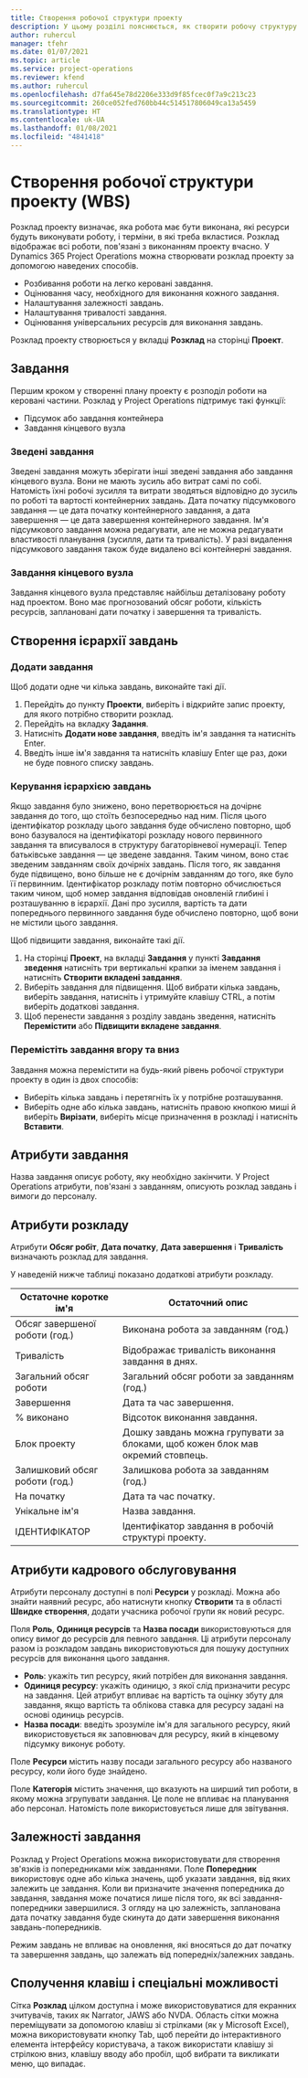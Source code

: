 ```yaml
---
title: Створення робочої структури проекту
description: У цьому розділі пояснюється, як створити робочу структуру проекту (WBS) з простих елементів керування в новому інтерфейсі планування.
author: ruhercul
manager: tfehr
ms.date: 01/07/2021
ms.topic: article
ms.service: project-operations
ms.reviewer: kfend
ms.author: ruhercul
ms.openlocfilehash: d7fa645e78d2206e333d9f85fcec0f7a9c213c23
ms.sourcegitcommit: 260ce052fed760bb44c514517806049ca13a5459
ms.translationtype: HT
ms.contentlocale: uk-UA
ms.lasthandoff: 01/08/2021
ms.locfileid: "4841418"
---
```

# <a name="create-a-work-breakdown-structure-wbs"></a>Створення робочої структури проекту (WBS)

Розклад проекту визначає, яка робота має бути виконана, які ресурси будуть виконувати роботу, і терміни, в які треба вкластися. Розклад відображає всі роботи, пов'язані з виконанням проекту вчасно. У Dynamics 365 Project Operations можна створювати розклад проекту за допомогою наведених способів.

  - Розбивання роботи на легко керовані завдання.
  - Оцінювання часу, необхідного для виконання кожного завдання.
  - Налаштування залежності завдань.
  - Налаштування тривалості завдання.
  - Оцінювання універсальних ресурсів для виконання завдань. 

Розклад проекту створюється у вкладці **Розклад** на сторінці **Проект**.

## <a name="tasks"></a>Завдання

Першим кроком у створенні плану проекту є розподіл роботи на керовані частини. Розклад у Project Operations підтримує такі функції:

- Підсумок або завдання контейнера
- Завдання кінцевого вузла

### <a name="summary-tasks"></a>Зведені завдання

Зведені завдання можуть зберігати інші зведені завдання або завдання кінцевого вузла. Вони не мають зусиль або витрат самі по собі. Натомість їхні робочі зусилля та витрати зводяться відповідно до зусиль по роботі та вартості контейнерних завдань. Дата початку підсумкового завдання — це дата початку контейнерного завдання, а дата завершення — це дата завершення контейнерного завдання. Ім'я підсумкового завдання можна редагувати, але не можна редагувати властивості планування (зусилля, дати та тривалість). У разі видалення підсумкового завдання також буде видалено всі контейнерні завдання.

### <a name="leaf-node-tasks"></a>Завдання кінцевого вузла

Завдання кінцевого вузла представляє найбільш деталізовану роботу над проектом. Воно має прогнозований обсяг роботи, кількість ресурсів, заплановані дати початку і завершення та тривалість.

## <a name="create-a-task-hierarchy"></a>Створення ієрархії завдань

### <a name="add-a-task"></a>Додати завдання

Щоб додати одне чи кілька завдань, виконайте такі дії.

1. Перейдіть до пункту **Проекти**, виберіть і відкрийте запис проекту, для якого потрібно створити розклад. 
2. Перейдіть на вкладку **Задання**. 
3. Натисніть **Додати нове завдання**, введіть ім'я завдання та натисніть Enter.
2. Введіть інше ім'я завдання та натисніть клавішу Enter ще раз, доки не буде повного списку завдань.

### <a name="manage-hierarchy-of-a-task"></a>Керування ієрархією завдань

Якщо завдання було знижено, воно перетворюється на дочірнє завдання до того, що стоїть безпосередньо над ним. Після цього ідентифікатор розкладу цього завдання буде обчислено повторно, щоб воно базувалося на ідентифікаторі розкладу нового первинного завдання та вписувалося в структуру багаторівневої нумерації. Тепер батьківське завдання — це зведене завдання. Таким чином, воно стає зведеним завданням своїх дочірніх завдань. Після того, як завдання буде підвищено, воно більше не є дочірнім завданням до того, яке було її первинним. Ідентифікатор розкладу потім повторно обчислюється таким чином, щоб номер завдання відповідав оновленій глибині і розташуванню в ієрархії. Дані про зусилля, вартість та дати попереднього первинного завдання буде обчислено повторно, щоб вони не містили цього завдання.

Щоб підвищити завдання, виконайте такі дії.

1. На сторінці **Проект**, на вкладці **Завдання** у пункті **Завдання зведення** натисніть три вертикальні крапки за іменем завдання і натисніть **Створити вкладені завдання**. 
2. Виберіть завдання для підвищення. Щоб вибрати кілька завдань, виберіть завдання, натисніть і утримуйте клавішу CTRL, а потім виберіть додаткові завдання.
2. Щоб перенести завдання з розділу завдань зведення, натисніть **Перемістити** або **Підвищити вкладене завдання**.

### <a name="move-tasks-up-and-down"></a>Перемістіть завдання вгору та вниз

Завдання можна перемістити на будь-який рівень робочої структури проекту в один із двох способів:

- Виберіть кілька завдань і перетягніть їх у потрібне розташування.
- Виберіть одне або кілька завдань, натисніть правою кнопкою миші й виберіть **Вирізати**, виберіть місце призначення в розкладі і натисніть **Вставити**.

## <a name="task-attributes"></a>Атрибути завдання

Назва завдання описує роботу, яку необхідно закінчити. У Project Operations атрибути, пов'язані з завданням, описують розклад завдань і вимоги до персоналу.

## <a name="schedule-attributes"></a>Атрибути розкладу

Атрибути **Обсяг робіт**, **Дата початку**, **Дата завершення** і **Тривалість** визначають розклад для завдання.

У наведеній нижче таблиці показано додаткові атрибути розкладу.

| **Остаточне коротке ім'я** | **Остаточний опис** |
| --- | --- |
| Обсяг завершеної роботи (год.) | Виконана робота за завданням (год.) |
| Тривалість | Відображає тривалість виконання завдання в днях. |
| Загальний обсяг роботи | Загальний обсяг роботи за завданням (год.) |
| Завершення | Дата та час завершення. |
| % виконано | Відсоток виконання завдання. |
| Блок проекту | Дошку завдань можна групувати за блоками, щоб кожен блок мав окремий стовпець. |
| Залишковий обсяг роботи (год.) | Залишкова робота за завданням (год.) |
| На початку | Дата та час початку. |
| Унікальне ім'я | Назва завдання. |
| ІДЕНТИФІКАТОР | Ідентифікатор завдання в робочій структурі проекту. |

## <a name="staffing-attributes"></a>Атрибути кадрового обслуговування

Атрибути персоналу доступні в полі **Ресурси** у розкладі. Можна або знайти наявний ресурс, або натиснути кнопку **Створити** та в області **Швидке створення**, додати учасника робочої групи як новий ресурс.

Поля **Роль**, **Одиниця ресурсів** та **Назва посади** використовуються для опису вимог до ресурсів для певного завдання. Ці атрибути персоналу разом із розкладом завдань використовуються для пошуку доступних ресурсів для виконання цього завдання.

   - **Роль**: укажіть тип ресурсу, який потрібен для виконання завдання.
   - **Одиниця ресурсу**: укажіть одиницю, з якої слід призначити ресурс на завдання. Цей атрибут впливає на вартість та оцінку збуту для завдання, якщо вартість та облікова ставка для ресурсу задані на основі одиниць ресурсів.
   - **Назва посади**: введіть зрозуміле ім'я для загального ресурсу, який використовується як заповнювач для ресурсу, який в кінцевому підсумку виконує роботу.

Поле **Ресурси** містить назву посади загального ресурсу або названого ресурсу, коли його буде знайдено.

Поле **Категорія** містить значення, що вказують на ширший тип роботи, в якому можна згрупувати завдання. Це поле не впливає на планування або персонал. Натомість поле використовується лише для звітування.

## <a name="task-dependencies"></a>Залежності завдання

Розклад у Project Operations можна використовувати для створення зв'язків із попередниками між завданнями. Поле **Попередник** використовує одне або кілька значень, щоб указати завдання, від яких залежить це завдання. Коли ви призначите значення попередника до завдання, завдання може початися лише після того, як всі завдання-попередники завершилися. З огляду на цю залежність, запланована дата початку завдання буде скинута до дати завершення виконання завдань-попередників.

Режим завдань не впливає на оновлення, які вносяться до дат початку та завершення завдань, що залежать від попередніх/залежних завдань.

## <a name="accessibility-and-keyboard-shortcuts"></a>Сполучення клавіш і спеціальні можливості

Сітка **Розклад** цілком доступна і може використовуватися для екранних зчитувачів, таких як Narrator, JAWS або NVDA. Область сітки можна переміщувати за допомогою клавіш зі стрілками (як у Microsoft Excel), можна використовувати кнопку Tab, щоб перейти до інтерактивного елемента інтерфейсу користувача, а також використати клавішу зі стрілкою вниз, клавішу вводу або пробіл, щоб вибрати та викликати меню, що випадає.
